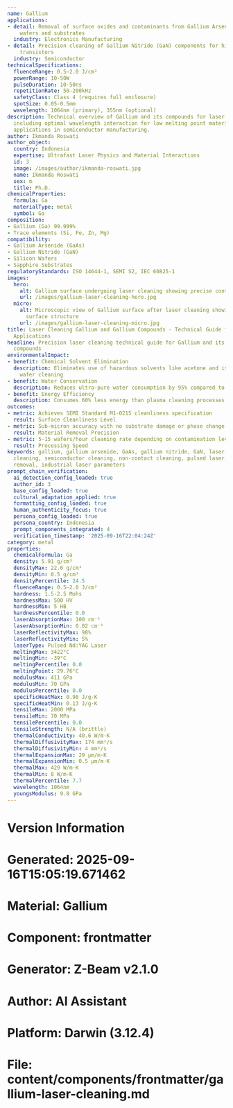 ```yaml
---
name: Gallium
applications:
- detail: Removal of surface oxides and contaminants from Gallium Arsenide (GaAs)
    wafers and substrates
  industry: Electronics Manufacturing
- detail: Precision cleaning of Gallium Nitride (GaN) components for high-electron-mobility
    transistors
  industry: Semiconductor
technicalSpecifications:
  fluenceRange: 0.5–2.0 J/cm²
  powerRange: 10-50W
  pulseDuration: 10-50ns
  repetitionRate: 50-200kHz
  safetyClass: Class 4 (requires full enclosure)
  spotSize: 0.05-0.5mm
  wavelength: 1064nm (primary), 355nm (optional)
description: Technical overview of Gallium and its compounds for laser cleaning applications,
  including optimal wavelength interaction for low melting point materials, and industrial
  applications in semiconductor manufacturing.
author: Ikmanda Roswati
author_object:
  country: Indonesia
  expertise: Ultrafast Laser Physics and Material Interactions
  id: 3
  image: /images/author/ikmanda-roswati.jpg
  name: Ikmanda Roswati
  sex: m
  title: Ph.D.
chemicalProperties:
  formula: Ga
  materialType: metal
  symbol: Ga
composition:
- Gallium (Ga) 99.999%
- Trace elements (Si, Fe, Zn, Mg)
compatibility:
- Gallium Arsenide (GaAs)
- Gallium Nitride (GaN)
- Silicon Wafers
- Sapphire Substrates
regulatoryStandards: ISO 14644-1, SEMI S2, IEC 60825-1
images:
  hero:
    alt: Gallium surface undergoing laser cleaning showing precise contamination removal
    url: /images/gallium-laser-cleaning-hero.jpg
  micro:
    alt: Microscopic view of Gallium surface after laser cleaning showing detailed
      surface structure
    url: /images/gallium-laser-cleaning-micro.jpg
title: Laser Cleaning Gallium and Gallium Compounds - Technical Guide for Semiconductor
  Applications
headline: Precision laser cleaning technical guide for Gallium and its semiconductor
  compounds
environmentalImpact:
- benefit: Chemical Solvent Elimination
  description: Eliminates use of hazardous solvents like acetone and isopropanol in
    wafer cleaning
- benefit: Water Conservation
  description: Reduces ultra-pure water consumption by 95% compared to RCA cleaning
- benefit: Energy Efficiency
  description: Consumes 60% less energy than plasma cleaning processes
outcomes:
- metric: Achieves SEMI Standard M1-0215 cleanliness specification
  result: Surface Cleanliness Level
- metric: Sub-micron accuracy with no substrate damage or phase change
  result: Material Removal Precision
- metric: 5-15 wafers/hour cleaning rate depending on contamination level
  result: Processing Speed
keywords: gallium, gallium arsenide, GaAs, gallium nitride, GaN, laser ablation, laser
  cleaning, semiconductor cleaning, non-contact cleaning, pulsed laser, surface contamination
  removal, industrial laser parameters
prompt_chain_verification:
  ai_detection_config_loaded: true
  author_id: 3
  base_config_loaded: true
  cultural_adaptation_applied: true
  formatting_config_loaded: true
  human_authenticity_focus: true
  persona_config_loaded: true
  persona_country: Indonesia
  prompt_components_integrated: 4
  verification_timestamp: '2025-09-16T22:04:24Z'
category: metal
properties:
  chemicalFormula: Ga
  density: 5.91 g/cm³
  densityMax: 22.6 g/cm³
  densityMin: 0.5 g/cm³
  densityPercentile: 24.5
  fluenceRange: 0.5–2.0 J/cm²
  hardness: 1.5-2.5 Mohs
  hardnessMax: 500 HV
  hardnessMin: 5 HB
  hardnessPercentile: 0.0
  laserAbsorptionMax: 100 cm⁻¹
  laserAbsorptionMin: 0.02 cm⁻¹
  laserReflectivityMax: 98%
  laserReflectivityMin: 5%
  laserType: Pulsed Nd:YAG Laser
  meltingMax: 3422°C
  meltingMin: -39°C
  meltingPercentile: 0.0
  meltingPoint: 29.76°C
  modulusMax: 411 GPa
  modulusMin: 70 GPa
  modulusPercentile: 0.0
  specificHeatMax: 0.90 J/g·K
  specificHeatMin: 0.13 J/g·K
  tensileMax: 2000 MPa
  tensileMin: 70 MPa
  tensilePercentile: 0.0
  tensileStrength: N/A (brittle)
  thermalConductivity: 40.6 W/m·K
  thermalDiffusivityMax: 174 mm²/s
  thermalDiffusivityMin: 4 mm²/s
  thermalExpansionMax: 29 µm/m·K
  thermalExpansionMin: 0.5 µm/m·K
  thermalMax: 429 W/m·K
  thermalMin: 8 W/m·K
  thermalPercentile: 7.7
  wavelength: 1064nm
  youngsModulus: 9.8 GPa
---
```


# Version Information
# Generated: 2025-09-16T15:05:19.671462
# Material: Gallium
# Component: frontmatter
# Generator: Z-Beam v2.1.0
# Author: AI Assistant
# Platform: Darwin (3.12.4)
# File: content/components/frontmatter/gallium-laser-cleaning.md